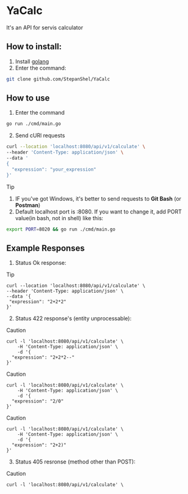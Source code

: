 # YaCalc
It's an API for servis calculator

How to install:
----------------
1. Install [golang](https://go.dev/doc/install)
2. Enter the command:
``` bash
git clone github.com/StepanShel/YaCalc
```
How to use
----------
1. Enter the command
```bash
go run ./cmd/main.go
```
2. Send cURl requests
```bash
curl --location 'localhost:8080/api/v1/calculate' \         
--header 'Content-Type: application/json' \         
--data '
{
  "expression": "your_expression"
}'
```
>[!TIP]
>
>1. IF you've got Windows, it's better to send requests to **Git Bash** (or **Postman**)
>2. Default localhost port is :8080. If you want to change it, add PORT value(in bash, not in shell) like this:
>```bash
>export PORT=8020 && go run ./cmd/main.go
>```

Example Responses
---------------
1. Status Ok response:
>[!TIP]
>
>``` shell
>curl --location 'localhost:8080/api/v1/calculate' \
>--header 'Content-Type: application/json' \
>--data '{
>  "expression": "2+2*2"
>}'
>```
2. Status 422 response's (entity unprocessable):
> [!CAUTION]
>
> ``` shell
> curl -l 'localhost:8080/api/v1/calculate' \
>     -H 'Content-Type: application/json' \
>     -d '{
>   "expression": "2+2*2--"
> }'
> ```

> [!CAUTION]
>
> ``` shell
> curl -l 'localhost:8080/api/v1/calculate' \
>     -H 'Content-Type: application/json' \
>     -d '{
>   "expression": "2/0"
> }'
> ```

> [!CAUTION]
>
> ``` shell
> curl -l 'localhost:8080/api/v1/calculate' \
>     -H 'Content-Type: application/json' \
>     -d '{
>   "expression": "2+2)"
> }'
> ```

3. Status 405 resronse (method other than POST):
> [!CAUTION]
>
> ``` shell
> curl -l 'localhost:8080/api/v1/calculate' \
> ```
